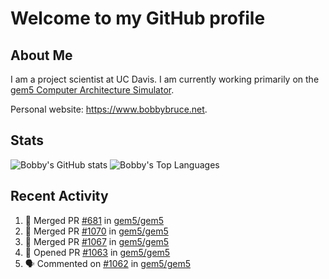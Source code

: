 # Welcome to my GitHub profile

## About Me

I am a project scientist at UC Davis. I am currently working primarily on the [gem5 Computer Architecture Simulator](https://github.com/gem5).

Personal website: <https://www.bobbybruce.net>.

## Stats

![Bobby's GitHub stats](https://github-readme-stats.vercel.app/api?username=bobbyrbruce&show_icons=true&theme=responsive&include_all_commits=true&count_private=true&show=reviews&disable_animations=true)
![Bobby's Top Languages ](https://github-readme-stats.vercel.app/api/top-langs/?username=bobbyrbruce&layout=compact&theme=responsive&count_private=true&langs_count=10&disable_animations=true)

## Recent Activity

<!--START_SECTION:activity-->
1. 🎉 Merged PR [#681](https://github.com/gem5/gem5/pull/681) in [gem5/gem5](https://github.com/gem5/gem5)
2. 🎉 Merged PR [#1070](https://github.com/gem5/gem5/pull/1070) in [gem5/gem5](https://github.com/gem5/gem5)
3. 🎉 Merged PR [#1067](https://github.com/gem5/gem5/pull/1067) in [gem5/gem5](https://github.com/gem5/gem5)
4. 💪 Opened PR [#1063](https://github.com/gem5/gem5/pull/1063) in [gem5/gem5](https://github.com/gem5/gem5)
5. 🗣 Commented on [#1062](https://github.com/gem5/gem5/pull/1062#issuecomment-2070880938) in [gem5/gem5](https://github.com/gem5/gem5)
<!--END_SECTION:activity-->
